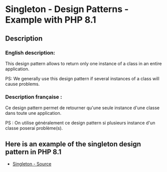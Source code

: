 # Singleton - Design Patterns - Example with PHP 8.1


## Description

### English description:

This design pattern allows to return only one instance of a class in an entire application.

PS: We generally use this design pattern if several instances of a class will cause problems.

### Description française :

Ce design pattern permet de retourner qu'une seule instance d'une classe dans toute une application.

PS : On utilise généralement ce design pattern si plusieurs instance d'un classe poserai problème(s).


## Here is an example of the singleton design pattern in PHP 8.1

* [Singleton - Source](https://github.com/dev-and-web/design-patterns-php/blob/master/src/singleton/index.php)

